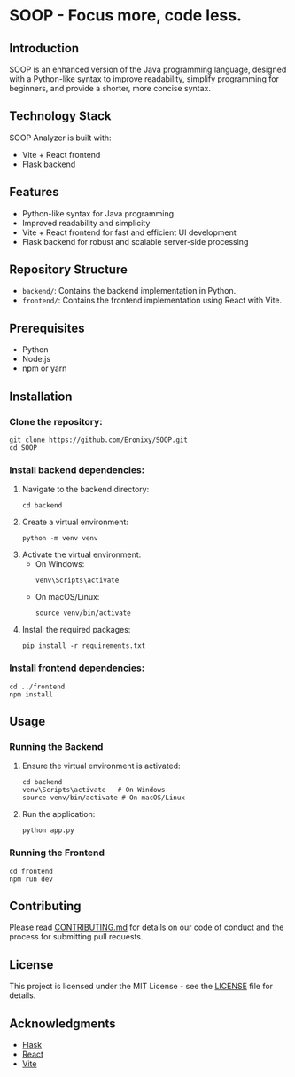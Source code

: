# SOOP - Focus more, code less.

## Introduction
SOOP is an enhanced version of the Java programming language, designed with a Python-like syntax to improve readability, simplify programming for beginners, and provide a shorter, more concise syntax.

## Technology Stack
SOOP Analyzer is built with:
- Vite + React frontend
- Flask backend

## Features
- Python-like syntax for Java programming
- Improved readability and simplicity
- Vite + React frontend for fast and efficient UI development
- Flask backend for robust and scalable server-side processing

## Repository Structure
- `backend/`: Contains the backend implementation in Python.
- `frontend/`: Contains the frontend implementation using React with Vite.

## Prerequisites
- Python
- Node.js
- npm or yarn

## Installation
### Clone the repository:
```
git clone https://github.com/Eronixy/SOOP.git
cd SOOP
```

### Install backend dependencies:
1. Navigate to the backend directory:
   ```
   cd backend
   ```
2. Create a virtual environment:
   ```
   python -m venv venv
   ```
3. Activate the virtual environment:
   - On Windows:
     ```
     venv\Scripts\activate
     ```
   - On macOS/Linux:
     ```
     source venv/bin/activate
     ```
4. Install the required packages:
   ```
   pip install -r requirements.txt
   ```

### Install frontend dependencies:
```
cd ../frontend
npm install
```

## Usage
### Running the Backend
1. Ensure the virtual environment is activated:
   ```
   cd backend
   venv\Scripts\activate   # On Windows
   source venv/bin/activate # On macOS/Linux
   ```
2. Run the application:
   ```
   python app.py
   ```

### Running the Frontend
```
cd frontend
npm run dev
```

## Contributing
Please read [CONTRIBUTING.md](CONTRIBUTING.md) for details on our code of conduct and the process for submitting pull requests.

## License
This project is licensed under the MIT License - see the [LICENSE](LICENSE) file for details.

## Acknowledgments
- [Flask](https://flask.palletsprojects.com/)
- [React](https://reactjs.org/)
- [Vite](https://vitejs.dev/)
